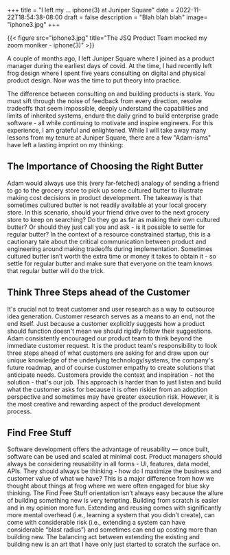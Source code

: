 +++
title = "I left my ... iphone(3) at Juniper Square"
date = 2022-11-22T18:54:38-08:00
draft = false
description = "Blah blah blah"
image= "iphone3.jpg"
+++

{{< figure src="iphone3.jpg" title="The JSQ Product Team mocked my zoom moniker - iphone(3)" >}}

A couple of months ago, I left Juniper Square where I joined as a product manager during the earliest days of covid. At the time, I had recently left frog design where I spent five years consulting on digital and physical product design. Now was the time to put theory into practice.

The difference between consulting on and building products is stark. You must sift through the noise of feedback from every direction, resolve tradeoffs that seem impossible, deeply understand the capabilities and limits of inherited systems, endure the daily grind to build enterprise grade software - all while continuing to motivate and inspire engineers. For this experience, I am grateful and enlightened.  While I will take away many lessons from my tenure at Juniper Square, there are a few "Adam-isms" have left a lasting imprint on my thinking:

## The Importance of Choosing the Right Butter 

Adam would always use this (very far-fetched) analogy of sending a friend to go to the grocery store to pick up some cultured butter to illustrate making cost decisions in product development. The takeaway is that sometimes cultured butter is not readily available at your local grocery store. In this scenario, should your friend drive over to the next grocery store to keep on searching? Do they go as far as making their own cultured butter? Or should they just call you and ask - is it possible to settle for regular butter? In the context of a resource constrained startup, this is a cautionary tale about the critical communication between product and engineering around making tradeoffs during implementation. Sometimes cultured butter isn’t worth the extra time or money it takes to obtain it - so settle for regular butter and make sure that everyone on the team knows that regular butter will do the trick.

## Think Three Steps ahead of the Customer

It's crucial not to treat customer and user research as a way to outsource idea generation. Customer research serves as a means to an end, not the end itself. Just because a customer explicitly suggests how a product should function doesn't mean we should rigidly follow their suggestions. Adam consistently encouraged our product team to think beyond the immediate customer request. It is the product team's responsibility to look three steps ahead of what customers are asking for and draw upon our unique knowledge of the underlying technology/systems, the company's future roadmap, and of course customer empathy to create solutions that anticipate needs. Customers provide the context and inspiration - not the solution - that's our job. This approach is harder than to just listen and build what the customer asks for because it is often riskier from an adoption perspective and sometimes may have greater execution risk. However, it is the most creative and rewarding aspect of the product development process. 

## Find Free Stuff

Software development offers the advantage of reusability — once built, software can be used and scaled at minimal cost. Product managers should always be considering reusability in all forms - UI, features, data model, APIs. They should always be thinking - how do I maximize the business and customer value of what we have? This is a major difference from how we thought about things at frog where we were often engaged for blue sky thinking. The Find Free Stuff orientation isn’t always easy because the allure of building something new is very tempting. Building from scratch is easier and in my opinion more fun. Extending and reusing comes with significantly more mental overhead (i.e., learning a system that you didn’t create), can come with considerable risk (i.e., extending a system can have considerable “blast radius”) and sometimes can end up costing more than building new. The balancing act between extending the existing and building new is an art that I have only just started to scratch the surface on.
